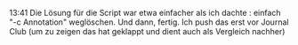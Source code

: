 13:41
Die Lösung für die Script war etwa einfacher als ich dachte : einfach "-c Annotation" weglöschen. 
Und dann, fertig. 
Ich push das erst vor Journal Club (um zu zeigen das hat geklappt und dient auch als Vergleich nachher)
